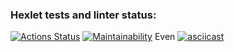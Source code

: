 ### Hexlet tests and linter status:
[![Actions Status](https://github.com/Ahiru77/java-project-61/actions/workflows/hexlet-check.yml/badge.svg)](https://github.com/Ahiru77/java-project-61/actions) [![Maintainability](https://api.codeclimate.com/v1/badges/9628f27bc59465288f25/maintainability)](https://codeclimate.com/github/Ahiru77/java-project-61/maintainability)
Even
[![asciicast](https://asciinema.org/a/GFq7nnV5Y5W1h4FCpJGYJiHqv.svg)](https://asciinema.org/a/GFq7nnV5Y5W1h4FCpJGYJiHqv)
